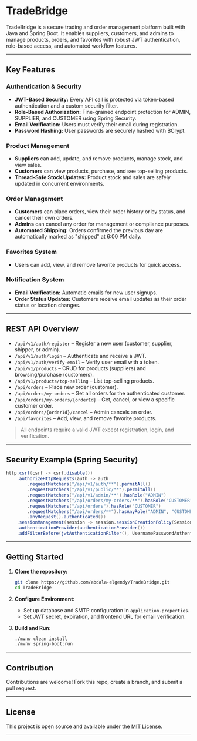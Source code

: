 # TradeBridge

TradeBridge is a secure trading and order management platform built with Java and Spring Boot. It enables suppliers, customers, and admins to manage products, orders, and favorites with robust JWT authentication, role-based access, and automated workflow features.

---

## Key Features

### Authentication & Security
- **JWT-Based Security:** Every API call is protected via token-based authentication and a custom security filter.
- **Role-Based Authorization:** Fine-grained endpoint protection for ADMIN, SUPPLIER, and CUSTOMER using Spring Security.
- **Email Verification:** Users must verify their email during registration.
- **Password Hashing:** User passwords are securely hashed with BCrypt.

### Product Management
- **Suppliers** can add, update, and remove products, manage stock, and view sales.
- **Customers** can view products, purchase, and see top-selling products.
- **Thread-Safe Stock Updates:** Product stock and sales are safely updated in concurrent environments.

### Order Management
- **Customers** can place orders, view their order history or by status, and cancel their own orders.
- **Admins** can cancel any order for management or compliance purposes.
- **Automated Shipping:** Orders confirmed the previous day are automatically marked as "shipped" at 6:00 PM daily.

### Favorites System
- Users can add, view, and remove favorite products for quick access.

### Notification System
- **Email Verification:** Automatic emails for new user signups.
- **Order Status Updates:** Customers receive email updates as their order status or location changes.

---

## REST API Overview

- `/api/v1/auth/register` – Register a new user (customer, supplier, shipper, or admin).
- `/api/v1/auth/login` – Authenticate and receive a JWT.
- `/api/v1/auth/verify-email` – Verify user email with a token.
- `/api/v1/products` – CRUD for products (suppliers) and browsing/purchase (customers).
- `/api/v1/products/top-selling` – List top-selling products.
- `/api/orders` – Place new order (customer).
- `/api/orders/my-orders` – Get all orders for the authenticated customer.
- `/api/orders/my-orders/{orderId}` – Get, cancel, or view a specific customer order.
- `/api/orders/{orderId}/cancel` – Admin cancels an order.
- `/api/favorites` – Add, view, and remove favorite products.

> All endpoints require a valid JWT except registration, login, and verification.

---

## Security Example (Spring Security)

```java
http.csrf(csrf -> csrf.disable())
    .authorizeHttpRequests(auth -> auth
        .requestMatchers("/api/v1/auth/**").permitAll()
        .requestMatchers("/api/v1/public/**").permitAll()
        .requestMatchers("/api/v1/admin/**").hasRole("ADMIN")
        .requestMatchers("/api/orders/my-orders/**").hasRole("CUSTOMER")
        .requestMatchers("/api/orders").hasRole("CUSTOMER")
        .requestMatchers("/api/orders/**").hasAnyRole("ADMIN", "CUSTOMER")
        .anyRequest().authenticated())
    .sessionManagement(session -> session.sessionCreationPolicy(SessionCreationPolicy.STATELESS))
    .authenticationProvider(authenticationProvider())
    .addFilterBefore(jwtAuthenticationFilter(), UsernamePasswordAuthenticationFilter.class);
```

---

## Getting Started

1. **Clone the repository:**
   ```sh
   git clone https://github.com/abdala-elgendy/TradeBridge.git
   cd TradeBridge
   ```

2. **Configure Environment:**
   - Set up database and SMTP configuration in `application.properties`.
   - Set JWT secret, expiration, and frontend URL for email verification.

3. **Build and Run:**
   ```sh
   ./mvnw clean install
   ./mvnw spring-boot:run
   ```

---

## Contribution

Contributions are welcome! Fork this repo, create a branch, and submit a pull request.

---

## License

This project is open source and available under the [MIT License](LICENSE).

---
